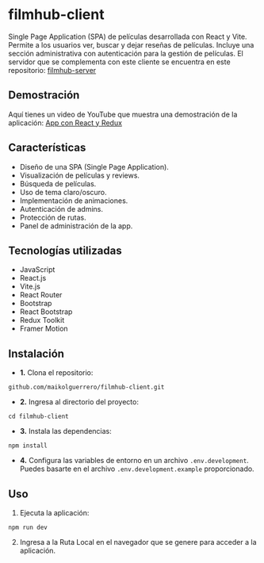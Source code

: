 # filmhub-client
Single Page Application (SPA) de películas desarrollada con React y Vite. Permite a los usuarios ver, buscar y dejar reseñas de películas. Incluye una sección administrativa con autenticación para la gestión de películas. El servidor que se complementa con este cliente se encuentra en este repositorio: [filmhub-server](https://github.com/maikolguerrero/filmhub-server)

## Demostración
Aquí tienes un video de YouTube que muestra una demostración de la aplicación: 
[App con React y Redux](https://youtu.be/8sba_KJv41Q)

## Características
- Diseño de una SPA (Single Page Application).
- Visualización de películas y reviews.
- Búsqueda de películas.
- Uso de tema claro/oscuro.
- Implementación de animaciones.
- Autenticación de admins.
- Protección de rutas.
- Panel de administración de la app.

## Tecnologías utilizadas
- JavaScript
- React.js
- Vite.js
- React Router
- Bootstrap
- React Bootstrap
- Redux Toolkit
- Framer Motion

## Instalación
- **1.** Clona el repositorio:
```
github.com/maikolguerrero/filmhub-client.git
```
- **2.**  Ingresa al directorio del proyecto:
```
cd filmhub-client
```
- **3.**  Instala las dependencias:
```
npm install
```
- **4.** Configura las variables de entorno en un archivo `.env.development`. Puedes basarte en el archivo `.env.development.example` proporcionado.

## Uso
1. Ejecuta la aplicación:
```
npm run dev
```
2. Ingresa a la Ruta Local en el navegador que se genere para acceder a la aplicación.

